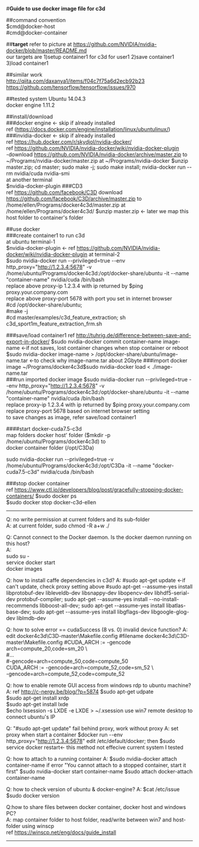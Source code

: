 #**Guide to use docker image file for c3d**

##command convention  
$cmd@docker-host  
\#cmd@docker-container

##**target**
refer to picture at https://github.com/NVIDIA/nvidia-docker/blob/master/README.md  
our targets are
1)setup container1 for c3d for user1
2)save container1  
3)load container1  

##similar work  
  http://qiita.com/daxanya1/items/f04c7f75a6d2ecb92b23  
  https://github.com/tensorflow/tensorflow/issues/970  
  
##tested system
Ubuntu 14.04.3  
docker engine 1.11.2 

##install/download  
###docker engine <- skip if already installed  
ref (https://docs.docker.com/engine/installation/linux/ubuntulinux/)  
###invidia-docker  <- skip if already installed  
ref https://hub.docker.com/r/skydjol/nvidia-docker/  
ref https://github.com/NVIDIA/nvidia-docker/wiki/nvidia-docker-plugin	
-download https://github.com/NVIDIA/nvidia-docker/archive/master.zip to ~/Programs/nvidia-docker/master.zip 
at ~/Programs/nvidia-docker
	$unzip master.zip; cd master; sudo make -j; sudo make install; nvidia-docker run --rm nvidia/cuda nvidia-smi  
at another terminal  
	$nvidia-docker-plugin
###CD3  
ref https://github.com/facebook/C3D
download https://github.com/facebook/C3D/archive/master.zip to /home/ellen/Programs/docker4c3d/master.zip
at /home/ellen/Programs/docker4c3d/
	$unzip master.zip <- later we map this host folder to container's folder

##use docker  
###create container1 to run c3d  
at ubuntu terminal-1  
	$nvidia-docker-plugin <- ref https://github.com/NVIDIA/nvidia-docker/wiki/nvidia-docker-plugin
at terminal-2  
  	$sudo nvidia-docker run --privileged=true --env http_proxy="http://1.2.3.4:5678" -v /home/ubuntu/Programs/docker4c3d:/opt/docker-share/ubuntu -it --name "container-name" nvidia/cuda /bin/bash  
  		replace above proxy-ip 1.2.3.4 with ip returned by $ping proxy.your.company.com  
  		replace above proxy-port 5678 with port you set in internet browser  
	\#cd /opt/docker-share/ubuntu;  
	#make -j  
	#cd master/examples/c3d_feature_extraction; sh c3d_sport1m_feature_extraction_frm.sh
	
###save/load container1 
ref http://tuhrig.de/difference-between-save-and-export-in-docker/ 
	$sudo nvidia-docker commit container-name image-name <-if not saves, lost container changes when stop container or reboot
	$sudo nvidia-docker image-name > /opt/docker-share/ubuntu/image-name.tar <-to check why image-name.tar about 2Gbyte
###import docker image  
	~/Programs/docker4c3d$sudo nvidia-docker load < ./image-name.tar  
###run imported docker image
	$sudo nvidia-docker run --privileged=true --env http_proxy="http://1.2.3.4:5678" -v /home/ubuntu/Programs/docker4c3d:/opt/docker-share/ubuntu -it --name "container-name" nvidia/cuda /bin/bash  
	  	replace proxy-ip 1.2.3.4 with ip returned by $ping proxy.your.company.com  
	  	replace proxy-port 5678 based on internet browser setting  
to save changes as image, refer save/load container1  


####start docker-cuda7.5-c3d  
   map folders 
   docker host' folder ($mkdir -p /home/ubuntu/Programs/docker4c3d) 
   to  
   docker container folder (/opt/C3Da)

sudo nvidia-docker run --privileged=true -v /home/ubuntu/Programs/docker4c3d:/opt/C3Da -it --name "docker-cuda7.5-c3d" nvidia/cuda /bin/bash

###stop docker container  
ref https://www.ctl.io/developers/blog/post/gracefully-stopping-docker-containers/
$sudo docker ps  
$sudo docker stop docker-c3d-ellen  

-----------------
Q: no write permission at current folders and its sub-folder  
A: at current folder, sudo chmod -R a+w ./  

Q: Cannot connect to the Docker daemon. Is the docker daemon running on this host?  
A:  
sudo su -  
service docker start  
docker images

Q: how to install caffe dependencies in c3d?
A:
	\#sudo apt-get update <-if can't update, check proxy setting above
	\#sudo apt-get --assume-yes install libprotobuf-dev libleveldb-dev libsnappy-dev libopencv-dev libhdf5-serial-dev protobuf-compiler; sudo apt-get --assume-yes install --no-install-recommends libboost-all-dev; sudo apt-get --assume-yes install libatlas-base-dev; sudo apt-get --assume-yes install libgflags-dev libgoogle-glog-dev liblmdb-dev 

Q: how to solve error == cudaSuccess (8 vs. 0)  invalid device function?
A:   
edit docker4c3d\C3D-master\Makefile.config
	\#filename docker4c3d\C3D-master\Makefile.config
	\#CUDA_ARCH := -gencode arch=compute_20,code=sm_20 \\  
	\#\...  
	\#-gencode=arch=compute_50,code=compute_50   
	CUDA_ARCH := -gencode=arch=compute_52,code=sm_52  \\  
	-gencode=arch=compute_52,code=compute_52  

Q: how to enable remote GUI access from windows rdp to ubuntu machine?
A: ref http://c-nergy.be/blog/?p=5874 
   $sudo apt-get udpate  
   $sudo apt-get install xrdp  
   $sudo apt-get install lxde  
   $echo lxsession -s LXDE -e LXDE > ~/.xsession 
   use win7 remote desktop to connect ubuntu's IP  

Q: "\#sudo apt-get update" fail behind proxy, work without proxy
A: set proxy when start a container $docker run --env http_proxy="http://1.2.3.4:5678" 
edit /etc/default/docker; then $sudo service docker restart<- this method not effecive current system I tested

Q: how to attach to a running container
A:	$sudo nvidia-docker attach container-name
	if error "You cannot attach to a stopped container, start it first"
	$sudo nvidia-docker start container-name
	$sudo attach docker-attach container-name

Q: how to check version of ubuntu & docker-engine?
A:	$cat /etc/issue
  	$sudo docker version

Q:how to share files between docker container, docker host and windows PC?  
A:	map container folder to host folder, read/write between win7 and host-folder using winscp  
		ref https://winscp.net/eng/docs/guide_install

---------------

